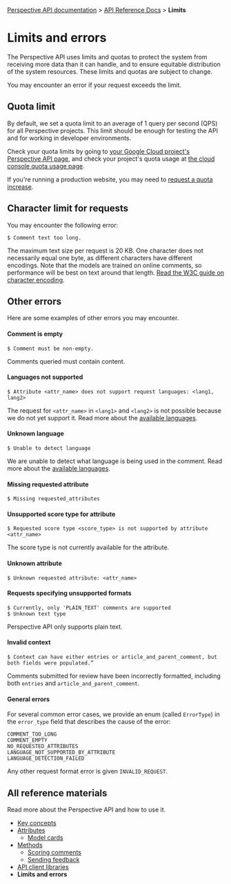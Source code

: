 [Perspective API documentation](../README.md) > [API Reference Docs](README.md) > **Limits**

# Limits and errors

The Perspective API uses limits and quotas to protect the system from receiving
more data than it can handle, and to ensure equitable distribution of the
system resources. These limits and quotas are subject to change.

You may encounter an error if your request exceeds the limit.

## Quota limit

By default, we set a quota limit to an average of 1 query per second (QPS) for
all Perspective projects. This limit should be enough for testing the API and
for working in developer environments.

Check your quota limits by going to
[your Google Cloud project's Perspective API page](https://console.cloud.google.com/apis/api/commentanalyzer.googleapis.com/quotas),
and check your project's quota usage at
[the cloud console quota usage page](https://console.cloud.google.com/iam-admin/quotas).

If you're running a production website, you may need to
[request a quota increase](https://support.perspectiveapi.com/s/request-quota-increase).

## Character limit for requests

You may encounter the following error:

```
$ Comment text too long.
```

The maximum text size per request is 20 KB. One character does not
necessarily equal one byte, as different characters have different encodings. Note that the models are trained on online comments, so performance will be best on text around that length.
[Read the W3C guide on character encoding](https://www.w3.org/International/questions/qa-what-is-encoding).


## Other errors

Here are some examples of other errors you may encounter.

#### Comment is empty

```
$ Comment must be non-empty.
```

Comments queried must contain content.

#### Languages not supported

```
$ Attribute <attr_name> does not support request languages: <lang1, lang2>
```

The request for `<attr_name>` in `<lang1>` and `<lang2>` is not possible
because we do not yet support it. Read more about the
[available languages](models.md#specifying-language).

#### Unknown language

```
$ Unable to detect language
```

We are unable to detect what language is being used in the comment. Read more
about the [available languages](models.md#specifying-language).


#### Missing requested attribute

```
$ Missing requested_attributes
```

#### Unsupported score type for attribute

```
$ Requested score type <score_type> is not supported by attribute <attr_name>
```

The score type is not currently available for the attribute.

#### Unknown attribute

```
$ Unknown requested attribute: <attr_name>
```

#### Requests specifying unsupported formats

```
$ Currently, only 'PLAIN_TEXT' comments are supported
$ Unknown text type
```

Perspective API only supports plain text.

#### Invalid context

```
$ Context can have either entries or article_and_parent_comment, but both fields were populated.”
```

Comments submitted for review have been incorrectly formatted, including both `entries` and `article_and_parent_comment`.


#### General errors

For several common error cases, we provide an enum (called `ErrorType`) in the
`error_type` field that describes the cause of the error:

``` 
COMMENT_TOO_LONG
COMMENT_EMPTY
NO_REQUESTED_ATTRIBUTES
LANGUAGE_NOT_SUPPORTED_BY_ATTRIBUTE 
LANGUAGE_DETECTION_FAILED
```

Any other request format error is given `INVALID_REQUEST`.


## All reference materials

Read more about the Perspective API and how to use it.

* [Key concepts](key-concepts.md)
* [Attributes](models.md)
   * [Model cards](model-cards/README.md)
* [Methods](methods.md)
   * [Scoring comments](methods.md#scoring-comments-analyzecomment)
   * [Sending feedback](methods.md#sending-feedback-suggestcommentscore)
* [API client libraries](clients.md)
* **Limits and errors**
